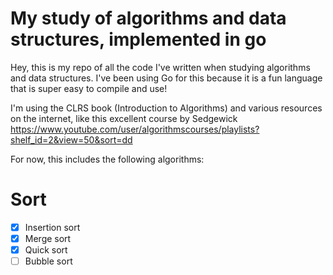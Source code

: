 # My study of algorithms and data structures, implemented in go

Hey, this is my repo of all the code I've written when studying algorithms and data structures. I've been using Go for this because it is a fun language that is super easy to compile and use!

I'm using the CLRS book (Introduction to Algorithms) and various resources on the internet, like this excellent course by Sedgewick https://www.youtube.com/user/algorithmscourses/playlists?shelf_id=2&view=50&sort=dd

For now, this includes the following algorithms:

# Sort
- [X] Insertion sort
- [X] Merge sort
- [X] Quick sort
- [ ] Bubble sort
